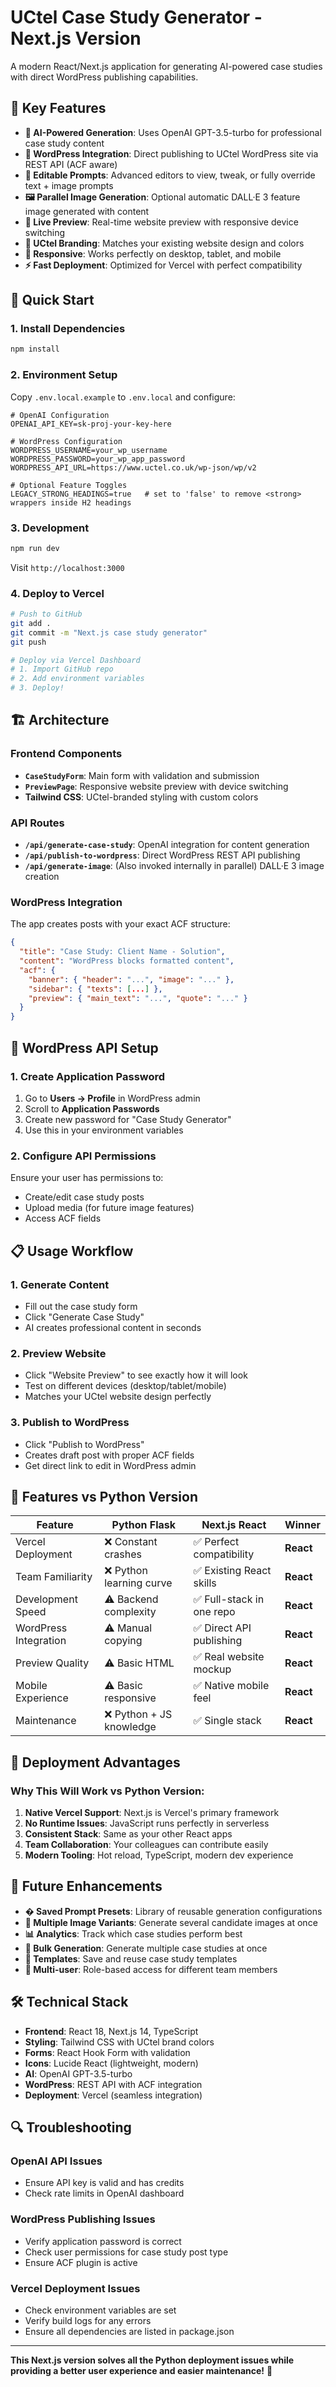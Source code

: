 # UCtel Case Study Generator - Next.js Version

A modern React/Next.js application for generating AI-powered case studies with direct WordPress publishing capabilities.

## 🎯 Key Features

- **🤖 AI-Powered Generation**: Uses OpenAI GPT-3.5-turbo for professional case study content
- **📝 WordPress Integration**: Direct publishing to UCtel WordPress site via REST API (ACF aware)
- **🧠 Editable Prompts**: Advanced editors to view, tweak, or fully override text + image prompts
- **🖼️ Parallel Image Generation**: Optional automatic DALL·E 3 feature image generated with content
- **👀 Live Preview**: Real-time website preview with responsive device switching
- **🎨 UCtel Branding**: Matches your existing website design and colors
- **📱 Responsive**: Works perfectly on desktop, tablet, and mobile
- **⚡ Fast Deployment**: Optimized for Vercel with perfect compatibility

## 🚀 Quick Start

### 1. Install Dependencies
```bash
npm install
```

### 2. Environment Setup
Copy `.env.local.example` to `.env.local` and configure:

```env
# OpenAI Configuration
OPENAI_API_KEY=sk-proj-your-key-here

# WordPress Configuration
WORDPRESS_USERNAME=your_wp_username
WORDPRESS_PASSWORD=your_wp_app_password
WORDPRESS_API_URL=https://www.uctel.co.uk/wp-json/wp/v2

# Optional Feature Toggles
LEGACY_STRONG_HEADINGS=true   # set to 'false' to remove <strong> wrappers inside H2 headings
```

### 3. Development
```bash
npm run dev
```

Visit `http://localhost:3000`

### 4. Deploy to Vercel
```bash
# Push to GitHub
git add .
git commit -m "Next.js case study generator"
git push

# Deploy via Vercel Dashboard
# 1. Import GitHub repo
# 2. Add environment variables
# 3. Deploy!
```

## 🏗️ Architecture

### Frontend Components
- **`CaseStudyForm`**: Main form with validation and submission
- **`PreviewPage`**: Responsive website preview with device switching
- **Tailwind CSS**: UCtel-branded styling with custom colors

### API Routes
- **`/api/generate-case-study`**: OpenAI integration for content generation
- **`/api/publish-to-wordpress`**: Direct WordPress REST API publishing
- **`/api/generate-image`**: (Also invoked internally in parallel) DALL·E 3 image creation

### WordPress Integration
The app creates posts with your exact ACF structure:
```json
{
  "title": "Case Study: Client Name - Solution",
  "content": "WordPress blocks formatted content",
  "acf": {
    "banner": { "header": "...", "image": "..." },
    "sidebar": { "texts": [...] },
    "preview": { "main_text": "...", "quote": "..." }
  }
}
```

## 🔧 WordPress API Setup

### 1. Create Application Password
1. Go to **Users → Profile** in WordPress admin
2. Scroll to **Application Passwords**
3. Create new password for "Case Study Generator"
4. Use this in your environment variables

### 2. Configure API Permissions
Ensure your user has permissions to:
- Create/edit case study posts
- Upload media (for future image features)
- Access ACF fields

## 📋 Usage Workflow

### 1. Generate Content
- Fill out the case study form
- Click "Generate Case Study" 
- AI creates professional content in seconds

### 2. Preview Website
- Click "Website Preview" to see exactly how it will look
- Test on different devices (desktop/tablet/mobile)
- Matches your UCtel website design perfectly

### 3. Publish to WordPress
- Click "Publish to WordPress"
- Creates draft post with proper ACF fields
- Get direct link to edit in WordPress admin

## 🎨 Features vs Python Version

| Feature | Python Flask | Next.js React | Winner |
|---------|-------------|---------------|---------|
| Vercel Deployment | ❌ Constant crashes | ✅ Perfect compatibility | **React** |
| Team Familiarity | ❌ Python learning curve | ✅ Existing React skills | **React** |
| Development Speed | ⚠️ Backend complexity | ✅ Full-stack in one repo | **React** |
| WordPress Integration | ⚠️ Manual copying | ✅ Direct API publishing | **React** |
| Preview Quality | ⚠️ Basic HTML | ✅ Real website mockup | **React** |
| Mobile Experience | ⚠️ Basic responsive | ✅ Native mobile feel | **React** |
| Maintenance | ❌ Python + JS knowledge | ✅ Single stack | **React** |

## 🚀 Deployment Advantages

### Why This Will Work vs Python Version:
1. **Native Vercel Support**: Next.js is Vercel's primary framework
2. **No Runtime Issues**: JavaScript runs perfectly in serverless
3. **Consistent Stack**: Same as your other React apps
4. **Team Collaboration**: Your colleagues can contribute easily
5. **Modern Tooling**: Hot reload, TypeScript, modern dev experience

## 🔮 Future Enhancements

- **� Saved Prompt Presets**: Library of reusable generation configurations
- **🧪 Multiple Image Variants**: Generate several candidate images at once
- **📊 Analytics**: Track which case studies perform best
- **🔄 Bulk Generation**: Generate multiple case studies at once
- **🎯 Templates**: Save and reuse case study templates
- **👥 Multi-user**: Role-based access for different team members

## 🛠️ Technical Stack

- **Frontend**: React 18, Next.js 14, TypeScript
- **Styling**: Tailwind CSS with UCtel brand colors
- **Forms**: React Hook Form with validation
- **Icons**: Lucide React (lightweight, modern)
- **AI**: OpenAI GPT-3.5-turbo
- **WordPress**: REST API with ACF integration
- **Deployment**: Vercel (seamless integration)

## 🔍 Troubleshooting

### OpenAI API Issues
- Ensure API key is valid and has credits
- Check rate limits in OpenAI dashboard

### WordPress Publishing Issues
- Verify application password is correct
- Check user permissions for case study post type
- Ensure ACF plugin is active

### Vercel Deployment Issues
- Check environment variables are set
- Verify build logs for any errors
- Ensure all dependencies are listed in package.json

---

**This Next.js version solves all the Python deployment issues while providing a better user experience and easier maintenance!** 🎉
